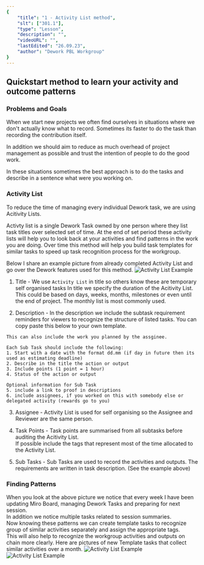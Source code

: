 ```yaml
---
{
    "title": "1 - Activity List method",
    "slt": ["301.1"],
    "type": "Lesson",
    "description": "",
    "videoURL": "",
    "lastEdited": "26.09.23",
    "author": "Dework PBL Workgroup"
}
---
```


## Quickstart method to learn your activity and outcome patterns
### Problems and Goals
When we start new projects we often find ourselves in situations where we don't actually know what to record.
Sometimes its faster to do the task than recording the contribution itself.

In addition we should aim to reduce as much overhead of project management as possible and trust the intention of people to do the good work.

In these situations sometimes the best approach is to do the tasks and describe in a sentence what were you working on.

### Activity List
To reduce the time of managing every individual Dework task, we are using Acitivity Lists.

Activty list is a single Dework Task owned by one person where they list task titles over selected set of time.
At the end of set period these activity lists will help you to look back at your activities and find patterns in the work you are doing.
Over time this method will help you build task templates for similar tasks to speed up task recognition process for the workgroup.

Below I share an example picture from already completed Activity List and go over the Dework features used for this method.
![Activity List Example](/Dework_PBL_Pictures/Module_301/Activity_List_Example.png)

1. Title - We use ``Activity List`` in title so others know these are temporary self organised tasks
In title we specify the duration of the Acitivity List.
This could be based on days, weeks, months, milestones or even until the end of project.
The monthly list is most commonly used.

2. Description - In the description we include the subtask requirement reminders for viewers to recognize the structure of listed tasks.
You can copy paste this below to your own template.
```This task is used to record one off or new contributions based on set selected time.
This can also include the work you planned by the assginee.

Each Sub Task should include the following:
1. Start with a date with the format dd.mm (if day in future then its used as estimating deadline)
2. Describe in the title the action or output
3. Include points (1 point = 1 hour)
4. Status of the action or output

Optional information for Sub Task
5. include a link to proof in descriptions
6. include assignees, if you worked on this with somebody else or delegated activity (rewards go to you)
```

3. Assignee - Activity List is used for self organising so the Assignee and Reviewer are the same person.

4. Task Points - Task points are summarised from all subtasks before auditing the Acitivity List.  
If possible include the tags that represent most of the time allocated to the Activity List.

5. Sub Tasks - Sub Tasks are used to record the activities and outputs.
The requirements are written in task description. (See the example above)

### Finding Patterns
When you look at the above picture we notice that every week I have been updating Miro Board, managing Dework Tasks and preparing for next session.  
In addition we notice multiple tasks related to session summaries.  
Now knowing these patterns we can create template tasks to recognize group of similar activities separately and assign the appropriate tags.  
This will also help to recognize the workgroup activities and outputs on chain more clearly.
Here are pictures of new Template tasks that collect similar activities over a month.
![Activity List Example](/Dework_PBL_Pictures/Module_301/Meeting_Summaries_Example.png)
![Activity List Example](/Dework_PBL_Pictures/Module_301/Preparing_Workshops_Example.png)
